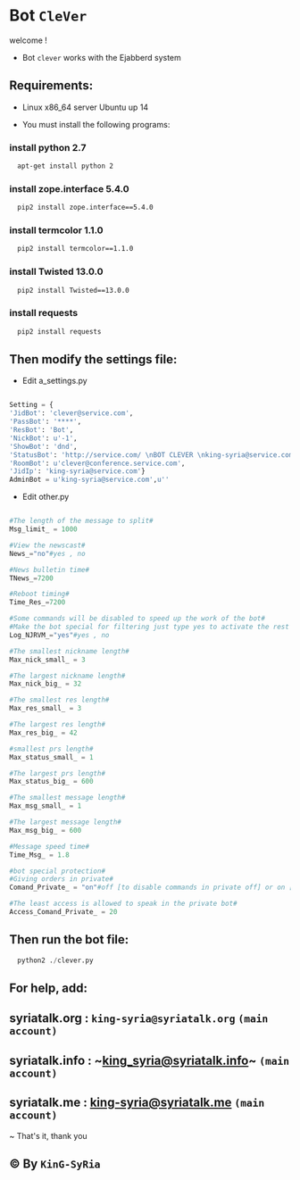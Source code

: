 # Bot `CleVer`

welcome !

* Bot `clever` works with the Ejabberd system

## Requirements:

* Linux x86_64 server Ubuntu up 14

* You must install the following programs:

### install python 2.7

``` bash
  apt-get install python 2
```

### install zope.interface 5.4.0

``` bash
  pip2 install zope.interface==5.4.0
```

### install termcolor 1.1.0

``` bash
  pip2 install termcolor==1.1.0
```

### install Twisted 13.0.0

``` bash
  pip2 install Twisted==13.0.0
```

### install requests

``` bash
  pip2 install requests
```

## Then modify the settings file:

* Edit a_settings.py

``` python

Setting = {
'JidBot': 'clever@service.com',
'PassBot': '****',
'ResBot': 'Bot',
'NickBot': u'-1',
'ShowBot': 'dnd',
'StatusBot': 'http://service.com/ \nBOT CLEVER \nking-syria@service.com ',
'RoomBot': u'clever@conference.service.com',
'JidIp': 'king-syria@service.com'}
AdminBot = u'king-syria@service.com',u''


```
* Edit other.py

``` python

#The length of the message to split#
Msg_limit_ = 1000

#View the newscast#
News_="no"#yes , no

#News bulletin time#
TNews_=7200

#Reboot timing#
Time_Res_=7200

#Some commands will be disabled to speed up the work of the bot#
#Make the bot special for filtering just type yes to activate the rest of the commands type no#
Log_NJRVM_="yes"#yes , no

#The smallest nickname length#
Max_nick_small_ = 3

#The largest nickname length#
Max_nick_big_ = 32

#The smallest res length#
Max_res_small_ = 3

#The largest res length#
Max_res_big_ = 42

#smallest prs length#
Max_status_small_ = 1

#The largest prs length#
Max_status_big_ = 600

#The smallest message length#
Max_msg_small_ = 1

#The largest message length#
Max_msg_big_ = 600

#Message speed time#
Time_Msg_ = 1.8

#bot special protection#
#Giving orders in private#
Comand_Private_ = "on"#off [to disable commands in private off] or on [to activate commands through private on]#

#The least access is allowed to speak in the private bot#
Access_Comand_Private_ = 20


```
## Then run the bot file:

``` python
  python2 ./clever.py
```

## For help, add:

## syriatalk.org : `king-syria@syriatalk.org` `(main account)`

## syriatalk.info : ~king_syria@syriatalk.info~ `(main account)`

## syriatalk.me : king-syria@syriatalk.me `(main account)`

~ That's it, thank you

## © By `KinG-SyRia`

